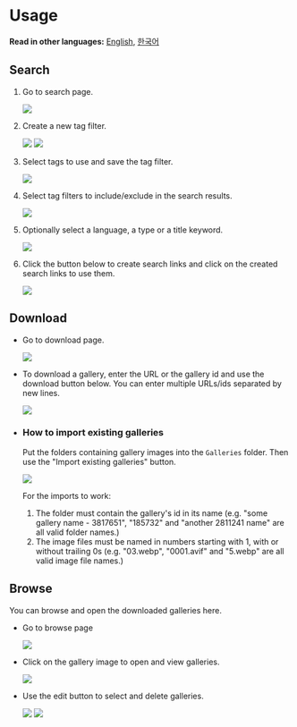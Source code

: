 # Usage

**Read in other languages:** [English](usage.md), [한국어](usage-ko.md)

## Search
1. Go to search page.

    <img src="images/search-1.jpeg">

2. Create a new tag filter.

    <img src="images/search-2-1.jpeg">
    <img src="images/search-2-2.jpeg">

3. Select tags to use and save the tag filter.

    <img src="images/search-3.jpeg">

4. Select tag filters to include/exclude in the search results.

    <img src="images/search-4.jpeg">

5. Optionally select a language, a type or a title keyword.

    <img src="images/search-5.jpeg">

6. Click the button below to create search links and click on the created search links to use them.

    <img src="images/search-6.jpeg">

## Download
- Go to download page.

    <img src="images/download-1.jpeg">

- To download a gallery, enter the URL or the gallery id and use the download button below. You can enter multiple URLs/ids separated by new lines.

    <img src="images/download-2.jpeg">

- ### How to import existing galleries
    Put the folders containing gallery images into the `Galleries` folder. Then use the "Import existing galleries" button.

    <img src="images/download-3.jpeg">

    For the imports to work:
    1. The folder must contain the gallery's id in its name (e.g. "some gallery name - 3817651", "185732" and "another 2811241 name" are all valid folder names.)
    2. The image files must be named in numbers starting with 1, with or without trailing 0s (e.g. "03.webp", "0001.avif" and "5.webp" are all valid image file names.)

## Browse
You can browse and open the downloaded galleries here.

- Go to browse page

    <img src="images/browse-1.jpeg">

- Click on the gallery image to open and view galleries.

    <img src="images/browse-2.jpeg">

- Use the edit button to select and delete galleries.

    <img src="images/browse-3-1.jpeg">
    <img src="images/browse-3-2.jpeg">